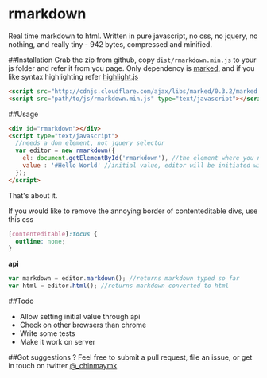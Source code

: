 rmarkdown
=========

Real time markdown to html. Written in pure javascript, no css, no jquery, no nothing, and really tiny - 942 bytes, compressed and minified.

##Installation
Grab the zip from github, copy `dist/rmarkdown.min.js` to your js folder and refer it from you page. Only dependency is [marked](https://github.com/chjj/marked), and if you like syntax highlighting refer [highlight.js](https://highlightjs.org/)

```html
<script src="http://cdnjs.cloudflare.com/ajax/libs/marked/0.3.2/marked.min.js"></script>
<script src="path/to/js/rmarkdown.min.js" type="text/javascript"></script>
``` 

##Usage

```html
<div id="rmarkdown"></div>
<script type="text/javascript">
  //needs a dom element, not jquery selector
  var editor = new rmarkdown({
    el: document.getElementById('rmarkdown'), //the element where you need editor
    value : '#Hello World' //initial value, editor will be initiated with this value
  });  
</script>
```
That's about it.

If you would like to remove the annoying border of contenteditable divs, use this css

```css
[contenteditable]:focus {
  outline: none;
}
```

**api**

```js
var markdown = editor.markdown(); //returns markdown typed so far
var html = editor.html(); //returns markdown converted to html
```

##Todo
- Allow setting initial value through api
- Check on other browsers than chrome
- Write some tests
- Make it work on server

##Got suggestions ?
Feel free to submit a pull request, file an issue, or get in touch on twitter [@_chinmaymk](https://twitter.com/_chinmaymk)